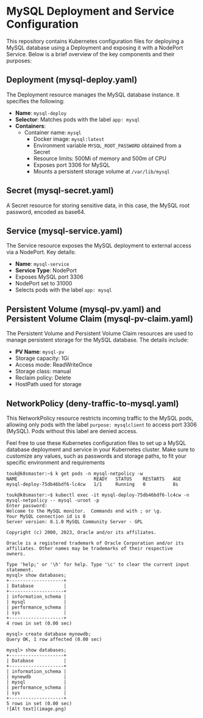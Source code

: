 # MySQL Deployment and Service Configuration

This repository contains Kubernetes configuration files for deploying a MySQL database using a Deployment and exposing it with a NodePort Service. Below is a brief overview of the key components and their purposes:

## Deployment (mysql-deploy.yaml)

The Deployment resource manages the MySQL database instance. It specifies the following:

-   **Name**: `mysql-deploy`
-   **Selector**: Matches pods with the label `app: mysql`
-   **Containers**:
    -   Container name: `mysql`
        -   Docker image: `mysql:latest`
        -   Environment variable `MYSQL_ROOT_PASSWORD` obtained from a Secret
        -   Resource limits: 500Mi of memory and 500m of CPU
        -   Exposes port 3306 for MySQL
        -   Mounts a persistent storage volume at `/var/lib/mysql`

## Secret (mysql-secret.yaml)

A Secret resource for storing sensitive data, in this case, the MySQL root password, encoded as base64.

## Service (mysql-service.yaml)

The Service resource exposes the MySQL deployment to external access via a NodePort. Key details:

-   **Name**: `mysql-service`
-   **Service Type**: NodePort
-   Exposes MySQL port 3306
-   NodePort set to 31000
-   Selects pods with the label `app: mysql`

## Persistent Volume (mysql-pv.yaml) and Persistent Volume Claim (mysql-pv-claim.yaml)

The Persistent Volume and Persistent Volume Claim resources are used to manage persistent storage for the MySQL database. The details include:

-   **PV Name**: `mysql-pv`
-   Storage capacity: 1Gi
-   Access mode: ReadWriteOnce
-   Storage class: manual
-   Reclaim policy: Delete
-   HostPath used for storage

## NetworkPolicy (deny-traffic-to-mysql.yaml)

This NetworkPolicy resource restricts incoming traffic to the MySQL pods, allowing only pods with the label `purpose: mysqlclient` to access port 3306 (MySQL). Pods without this label are denied access.

Feel free to use these Kubernetes configuration files to set up a MySQL database deployment and service in your Kubernetes cluster. Make sure to customize any values, such as passwords and storage paths, to fit your specific environment and requirements
```
touk@k8smaster:~$ k get pods -n mysql-netpolicy -w
NAME                            READY   STATUS    RESTARTS   AGE
mysql-deploy-75db46bdf6-lc4cw   1/1     Running   0          8s

touk@k8smaster:~$ kubectl exec -it mysql-deploy-75db46bdf6-lc4cw -n mysql-netpolicy -- mysql -uroot -p
Enter password:
Welcome to the MySQL monitor.  Commands end with ; or \g.
Your MySQL connection id is 8
Server version: 8.1.0 MySQL Community Server - GPL

Copyright (c) 2000, 2023, Oracle and/or its affiliates.

Oracle is a registered trademark of Oracle Corporation and/or its
affiliates. Other names may be trademarks of their respective
owners.

Type 'help;' or '\h' for help. Type '\c' to clear the current input statement.
mysql> show databases;
+--------------------+
| Database           |
+--------------------+
| information_schema |
| mysql              |
| performance_schema |
| sys                |
+--------------------+
4 rows in set (0.00 sec)

mysql> create database mynewdb;
Query OK, 1 row affected (0.00 sec)

mysql> show databases;
+--------------------+
| Database           |
+--------------------+
| information_schema |
| mynewdb            |
| mysql              |
| performance_schema |
| sys                |
+--------------------+
5 rows in set (0.00 sec)
![Alt text](image.png)
```